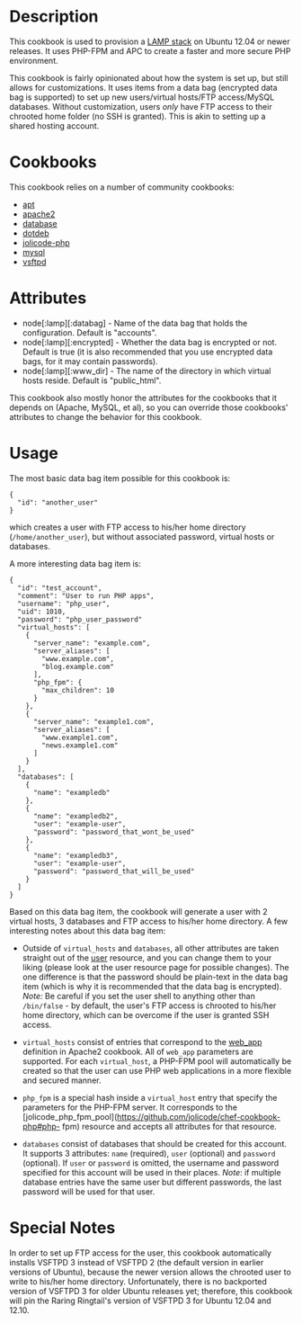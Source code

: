 Description
===========

This cookbook is used to provision a [LAMP
stack](http://en.wikipedia.org/wiki/LAMP_(software_bundle)) on Ubuntu 12.04 or
newer releases. It uses PHP-FPM and APC to create a faster and more secure PHP
environment.

This cookbook is fairly opinionated about how the system is set up, but still
allows for customizations. It uses items from a data bag (encrypted data bag is
supported) to set up new users/virtual hosts/FTP access/MySQL databases. Without
customization, users *only* have FTP access to their chrooted home folder (no
SSH is granted). This is akin to setting up a shared hosting account.

Cookbooks
=========

This cookbook relies on a number of community cookbooks:

- [apt](http://community.opscode.com/cookbooks/apt)
- [apache2](http://community.opscode.com/cookbooks/apache2)
- [database](http://community.opscode.com/cookbooks/database)
- [dotdeb](https://github.com/homemade/chef-dotdeb)
- [jolicode-php](https://github.com/jolicode/chef-cookbook-php)
- [mysql](http://community.opscode.com/cookbooks/mysql)
- [vsftpd](https://github.com/dangmai/chef-vsftpd/tree/backport)

Attributes
==========

- node[:lamp][:databag] - Name of the data bag that holds the configuration.
  Default is "accounts".
- node[:lamp][:encrypted] - Whether the data bag is encrypted or not. Default is
  true (it is also recommended that you use encrypted data bags, for it may
  contain passwords).
- node[:lamp][:www\_dir] - The name of the directory in which virtual hosts
  reside. Default is "public_html".

This cookbook also mostly honor the attributes for the cookbooks that it depends
on (Apache, MySQL, et al), so you can override those cookbooks' attributes to
change the behavior for this cookbook.

Usage
=====

The most basic data bag item possible for this cookbook is:

```
{
  "id": "another_user"
}
```

which creates a user with FTP access to his/her home directory
(`/home/another_user`), but without associated password, virtual hosts or
databases.

A more interesting data bag item is:

```
{
  "id": "test_account",
  "comment": "User to run PHP apps",
  "username": "php_user",
  "uid": 1010,
  "password": "php_user_password"
  "virtual_hosts": [
    {
      "server_name": "example.com",
      "server_aliases": [
        "www.example.com",
        "blog.example.com"
      ],
      "php_fpm": {
        "max_children": 10
      }
    },
    {
      "server_name": "example1.com",
      "server_aliases": [
        "www.example1.com",
        "news.example1.com"
      ]
    }
  ],
  "databases": [
    {
      "name": "exampledb"
    },
    {
      "name": "exampledb2",
      "user": "example-user",
      "password": "password_that_wont_be_used"
    },
    {
      "name": "exampledb3",
      "user": "example-user",
      "password": "password_that_will_be_used"
    }
  ]
}
```

Based on this data bag item, the cookbook will generate a user with 2 virtual
hosts, 3 databases and FTP access to his/her home directory. A few interesting
notes about this data bag item:

- Outside of `virtual_hosts` and `databases`, all other attributes are taken
  straight out of the [user](http://docs.opscode.com/resource_user.html)
  resource, and you can change them to your liking (please look at the user
  resource page for possible changes). The one difference is that the password
  should be plain-text in the data bag item (which is why it is recommended that
  the data bag is encrypted). *Note:* Be careful if you set the user shell to anything other than `/bin/false` - by default, the user's FTP access is chrooted to his/her home directory, which can be overcome if the user is granted SSH access.

- `virtual_hosts` consist of entries that correspond to the
  [web_app](https://github.com/opscode-cookbooks/apache2#web_app) definition in
  Apache2 cookbook. All of `web_app` parameters are supported. For each
  `virtual_host`, a PHP-FPM pool will automatically be created so that the user
  can use PHP web applications in a more flexible and secured manner.

- `php_fpm` is a special hash inside a `virtual_host` entry that specify the
  parameters for the PHP-FPM server. It corresponds to the
  [jolicode\_php\_fpm_pool](https://github.com/jolicode/chef-cookbook-php#php-
  fpm) resource and accepts all attributes for that resource.

- `databases` consist of databases that should be created for this account. It
  supports 3 attributes: `name` (required), `user` (optional) and `password`
  (optional). If `user` or `password` is omitted, the username and password
  specified for this account will be used in their places. *Note*: if multiple
  database entries have the same user but different passwords, the last password
  will be used for that user.

Special Notes
=============

In order to set up FTP access for the user, this cookbook automatically installs
VSFTPD 3 instead of VSFTPD 2 (the default version in earlier versions of
Ubuntu), because the newer version allows the chrooted user to write to his/her
home directory. Unfortunately, there is no backported version of VSFTPD 3 for
older Ubuntu releases yet; therefore, this cookbook will pin the Raring Ringtail's version of VSFTPD 3 for Ubuntu 12.04 and 12.10.